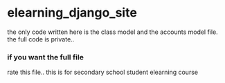 # elearning_django_site
the only code written here is the class model and the accounts model file.
the full code is private..
### if you want the full file
rate this file..
this is for secondary school student elearning course
